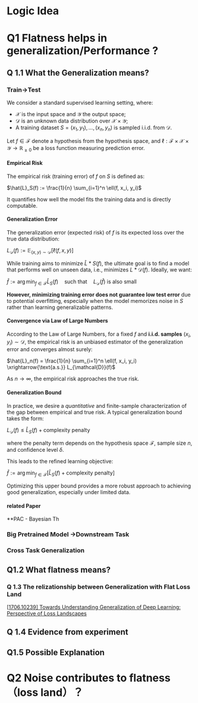 # Logic Idea





# Q1  Flatness helps in generalization/Performance ?



## Q 1.1 What the Generalization means?



### **Train→Test** 



We consider a standard supervised learning setting, where:

- $\mathcal{X}$ is the input space and $\mathcal{Y}$ the output space;
- $\mathcal{D}$ is an unknown data distribution over $\mathcal{X} \times \mathcal{Y}$;
- A training dataset $S = {(x_1, y_1), \dots, (x_n, y_n)}$ is sampled i.i.d. from $\mathcal{D}$.

Let $f \in \mathcal{F}$ denote a hypothesis from the hypothesis space, and $\ell: \mathcal{F} \times \mathcal{X} \times \mathcal{Y} \to \mathbb{R}_{\geq 0}$ be a loss function measuring prediction error.

#### Empirical Risk

The empirical risk (training error) of $f$ on $S$ is defined as:

$\hat{L}_S(f) := \frac{1}{n} \sum_{i=1}^n \ell(f, x_i, y_i)$

It quantifies how well the model fits the training data and is directly computable.

#### Generalization Error

The generalization error (expected risk) of $f$ is its expected loss over the true data distribution:

$L_{\mathcal{D}}(f) := \mathbb{E}_{(x, y) \sim \mathcal{D}}[\ell(f, x, y)]$

While training aims to minimize $\hat{L}*S(f)$, the ultimate goal is to find a model that performs well on unseen data, i.e., minimizes $L*{\mathcal{D}}(f)$. Ideally, we want:

$\hat{f} := \arg\min_{f \in \mathcal{F}} \hat{L}_S(f) \quad \text{such that} \quad L_{\mathcal{D}}(\hat{f}) \text{ is also small}$

**However, minimizing training error does not guarantee low test error** due to potential overfitting, especially when the model memorizes noise in $S$ rather than learning generalizable patterns.

#### Convergence via Law of Large Numbers

According to the Law of Large Numbers, for a fixed $f$ and **i.i.d. samples** $(x_i, y_i) \sim \mathcal{D}$, the empirical risk is an unbiased estimator of the generalization error and converges almost surely:

$\hat{L}_n(f) = \frac{1}{n} \sum_{i=1}^n \ell(f, x_i, y_i) \xrightarrow{\text{a.s.}} L_{\mathcal{D}}(f)$

As $n \to \infty$, the empirical risk approaches the true risk.

#### Generalization Bound

In practice, we desire a *quantitative* and finite-sample characterization of the gap between empirical and true risk. A typical generalization bound takes the form:

$L_{\mathcal{D}}(f) \leq \hat{L}_S(f) + \text{complexity penalty}$

where the penalty term depends on the hypothesis space $\mathcal{F}$, sample size $n$, and confidence level $\delta$.

This leads to the refined learning objective:

$\hat{f} := \arg\min_{f \in \mathcal{F}} \left[ \hat{L}_S(f) + \text{complexity penalty} \right]$

Optimizing this upper bound provides a more robust approach to achieving good generalization, especially under limited data.



#### related Paper

**PAC - Bayesian Th







### **Big Pretrained Model →Downstream Task**











### **Cross Task Generalization** 











## Q1.2 What flatness means?









### Q 1.3  The relizationship between Generalization  with  Flat  Loss Land



[[1706.10239\] Towards Understanding Generalization of Deep Learning: Perspective of Loss Landscapes](https://arxiv.org/abs/1706.10239)







## Q 1.4  Evidence from experiment 







## Q1.5 Possible Explanation









# Q2  Noise contributes to flatness（loss land）？

